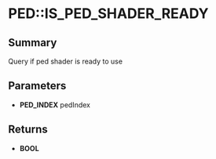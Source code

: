 # PED::IS_PED_SHADER_READY

## Summary
Query if ped shader is ready to use

## Parameters
* **PED_INDEX** pedIndex

## Returns
* **BOOL**
